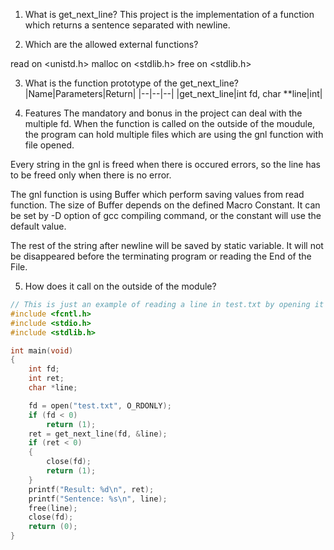 1. What is get_next_line?
This project is the implementation of a function which returns a sentence separated with newline.

2. Which are the allowed external functions?

read on <unistd.h>
malloc on <stdlib.h>
free on <stdlib.h>

3. What is the function prototype of the get_next_line?
|Name|Parameters|Return|
|--|--|--|
|get_next_line|int fd, char **line|int|

5. Features
The mandatory and bonus in the project can deal with the multiple fd.
When the function is called on the outside of the moudule, the program can hold multiple files which are using the gnl function with file opened.

Every string in the gnl is freed when there is occured errors, so the line has to be freed only when there is no error.

The gnl function is using Buffer which perform saving values from read function. The size of Buffer depends on the defined Macro Constant. It can be set by -D option of gcc compiling command, or the constant will use the default value.

The rest of the string after newline will be saved by static variable. It will not be disappeared before the terminating program or reading the End of the File.

5. How does it call on the outside of the module?
```c
// This is just an example of reading a line in test.txt by opening it Read-Only.
#include <fcntl.h>
#include <stdio.h>
#include <stdlib.h>

int main(void)
{
	int fd;
	int ret;
	char *line;

	fd = open("test.txt", O_RDONLY);
	if (fd < 0)
		return (1);
	ret = get_next_line(fd, &line);
	if (ret < 0)
	{
		close(fd);
		return (1);
	}
	printf("Result: %d\n", ret);
	printf("Sentence: %s\n", line);
	free(line);
	close(fd);
	return (0);
}
```
